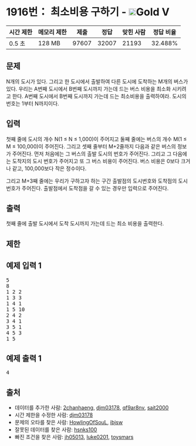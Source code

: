# 1916번： 최소비용 구하기 - <img src="https://static.solved.ac/tier_small/11.svg" style="height:20px" />Gold V


| 시간 제한 | 메모리 제한 | 제출 | 정답 | 맞힌 사람 | 정답 비율 |
| --- | --- | --- | --- | --- | --- |
| 0.5 초 | 128 MB | 97607 | 32007 | 21193 | 32.488% |


## 문제


N개의 도시가 있다. 그리고 한 도시에서 출발하여 다른 도시에 도착하는 M개의 버스가 있다. 우리는 A번째 도시에서 B번째 도시까지 가는데 드는 버스 비용을 최소화 시키려고 한다. A번째 도시에서 B번째 도시까지 가는데 드는 최소비용을 출력하여라. 도시의 번호는 1부터 N까지이다.




## 입력


첫째 줄에 도시의 개수 N(1 ≤ N ≤ 1,000)이 주어지고 둘째 줄에는 버스의 개수 M(1 ≤ M ≤ 100,000)이 주어진다. 그리고 셋째 줄부터 M+2줄까지 다음과 같은 버스의 정보가 주어진다. 먼저 처음에는 그 버스의 출발 도시의 번호가 주어진다. 그리고 그 다음에는 도착지의 도시 번호가 주어지고 또 그 버스 비용이 주어진다. 버스 비용은 0보다 크거나 같고, 100,000보다 작은 정수이다.

그리고 M+3째 줄에는 우리가 구하고자 하는 구간 출발점의 도시번호와 도착점의 도시번호가 주어진다. 출발점에서 도착점을 갈 수 있는 경우만 입력으로 주어진다.




## 출력


첫째 줄에 출발 도시에서 도착 도시까지 가는데 드는 최소 비용을 출력한다.




## 제한




## 예제 입력 1


<pre>5
8
1 2 2
1 3 3
1 4 1
1 5 10
2 4 2
3 4 1
3 5 1
4 5 3
1 5
</pre>


## 예제 출력 1


<pre>4
</pre>






## 출처


- 데이터를 추가한 사람: [2chanhaeng](/user/2chanhaeng), [djm03178](/user/djm03178), [qf9ar8nv](/user/qf9ar8nv), [sait2000](/user/sait2000)
- 시간 제한을 수정한 사람: [djm03178](/user/djm03178)
- 문제의 오타를 찾은 사람: [HowlingOfSouL](/user/HowlingOfSouL), [ibjsw](/user/ibjsw)
- 잘못된 데이터를 찾은 사람: [hsnks100](/user/hsnks100)
- 빠진 조건을 찾은 사람: [jh05013](/user/jh05013), [luke0201](/user/luke0201), [toysmars](/user/toysmars)




